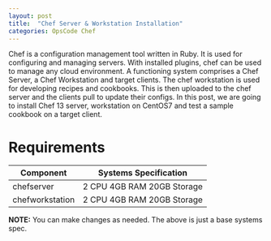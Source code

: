 ```yaml
---
layout: post
title:  "Chef Server & Workstation Installation"
categories: OpsCode Chef
---
```


Chef is a configuration management tool written in Ruby. It is used for configuring and managing servers. With installed plugins, chef can be used to manage any cloud environment. A functioning system comprises a Chef Server, a Chef Workstation and target clients.
The chef workstation is used for developing recipes and cookbooks. This is then uploaded to the chef server and the clients pull to update their configs.
In this post, we are going to install Chef 13 server, workstation on CentOS7 and test a sample cookbook on a target client.

# **Requirements**

| Component   | Systems Specification |
| ----------- | ----------- |
| chefserver  | 2 CPU  4GB RAM  20GB Storage      |
| chefworkstation   | 2 CPU  4GB RAM  20GB Storage        |


**NOTE:**
You can make changes as needed. The above is just a base systems spec.
